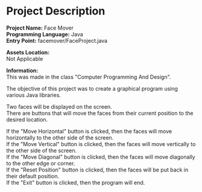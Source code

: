 # Project Description
**Project Name:** Face Mover <br />
**Programming Language:** Java <br />
**Entry Point:** facemover/FaceProject.java <br />

**Assets Location:** <br />
Not Applicable <br />

**Information:** <br />
This was made in the class "Computer Programming And Design". <br />

The objective of this project was to create a graphical program using various Java libraries. <br />

Two faces will be displayed on the screen. <br />
There are buttons that will move the faces from their current position to the desired location. <br />

If the "Move Horizontal" button is clicked, then the faces will move horizontally to the other side of the screen. <br />
If the "Move Vertical" button is clicked, then the faces will move vertically to the other side of the screen. <br />
If the "Move Diagonal" button is clicked, then the faces will move diagonally to the other edge or corner. <br />
If the "Reset Position" button is clicked, then the faces will be put back in their default position. <br />
If the "Exit" button is clicked, then the program will end.

